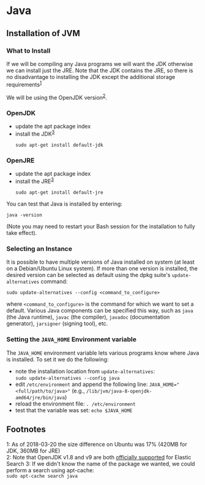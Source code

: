 Java
====

Installation of JVM
-------------------

### What to Install ###
If we will be compiling any Java programs we will want the JDK otherwise we can install just the JRE. Note that the JDK contains the JRE, so 
there is no disadvantage to installing the JDK except the additional storage requirements<sup>[1](#footnote01)</sup>

We will be using the OpenJDK version<sup>[2](#footnote02)</sup>.

### OpenJDK ###
- update the apt package index
- install the JDK<sup>[3](#footnote03)</sup>
  ```
  sudo apt-get install default-jdk
  ```
  
### OpenJRE ###
- update the apt package index
- install the JRE<sup>[3](#footnote03)</sup>
  ```
  sudo apt-get install default-jre
  ```


You can test that Java is installed by entering:

```
java -version
```

(Note you may need to restart your Bash session for the installation to fully take effect).

### Selecting an Instance ###
It is possible to have multiple versions of Java installed on system (at least on a Debian/Ubuntu Linux system). If more than one version
is installed, the desired version can be selected as default using the dpkg suite's `update-alternatives` command:

```
sudo update-alternatives --config <command_to_configure>
```

where `<command_to_configure>` is the command for which we want to set a default. Various Java components can be specified this way, such as 
`java` (the Java runtime), `javac` (the compiler), `javadoc` (documentation generator), `jarsigner` (signing tool), etc.

### Setting the `JAVA_HOME` Environment variable ###
The `JAVA_HOME` environment variable lets various programs know where Java is installed. To set it we do the following:
- note the installation location from `update-alternatives`:  
  `sudo update-alternatives --config java`
- edit `/etc/environment` and append the following line:
  `JAVA_HOME="<full/path/to/java>"` (e.g., `/lib/jvm/java-8-openjdk-amd64/jre/bin/java`)
- reload the environment file:
  `. /etc/environment`
- test that the variable was set:
  `echo $JAVA_HOME`
  


Footnotes
---------
<a name="footnote01">1</a>: As of 2018-03-20 the size difference on Ubuntu was 17% (420MB for JDK, 360MB for JRE)  
<a name="footnote02">2</a>: Note that OpenJDK v1.8 and v9 are both [officially supported](https://www.elastic.co/support/matrix#matrix_jvm) for Elastic Search
<a name="footnote03">3</a>: If we didn't know the name of the package we wanted, we could perform a search using apt-cache:  
                            ```
                            sudo apt-cache search java
                            ```
